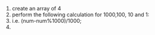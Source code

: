1. create an array of 4
2. perform the following calculation for 1000,100, 10 and 1:
3. i.e. (num-num%1000)/1000;
4.